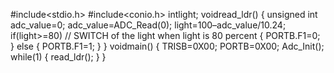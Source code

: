 #include<stdio.h>
#include<conio.h>
intlight;
voidread_ldr()
{
unsigned int adc_value=0;
adc_value=ADC_Read(0);
light=100–adc_value/10.24;
if(light>=80) // SWITCH of the light when light is 80 percent
{
PORTB.F1=0;
}
else
{
PORTB.F1=1;
}
}
voidmain()
{
TRISB=0X00;
PORTB=0X00;
Adc_Init();
while(1)
{
read_ldr();
}
}
